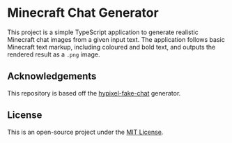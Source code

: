 # Minecraft Chat Generator

This project is a simple TypeScript application to generate realistic Minecraft chat images from a given input text. The application follows basic Minecraft text markup, including coloured and bold text, and outputs the rendered result as a `.png` image.

## Acknowledgements

This repository is based off the [hypixel-fake-chat](https://github.com/mat-1/hypixel-fake-chat) generator.

## License

This is an open-source project under the [MIT License](https://github.com/Jejebecarte/minecraft-chat-generator/blob/master/LICENSE).
